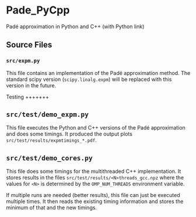 # Pade_PyCpp

Padé approximation in Python and C++ (with Python link)

## Source Files

### ``src/expm.py``

This file contains an implementation of the Padé approximation method.
The standard scipy version (``scipy.linalg.expm``) will be replaced with this version in the future.

Testing
+++++++

``src/test/demo_expm.py``
-------------------------
This file executes the Python and C++ versions of the Padé approximation and does some timings.
It produced the output plots ``src/test/results/expmtimings_*.pdf``.

``src/test/demo_cores.py``
--------------------------
This file does some timings for the multithreaded C++ implementation.
It stores results in the files ``src/test/results/<N>threads_gcc.npz`` where the values for ``<N>`` is determined by the ``OMP_NUM_THREADS`` environment variable.

If multiple runs are needed (better results), this file can just be executed multiple times.
It then reads the existing timing information and stores the minimum of that and the new timings.


